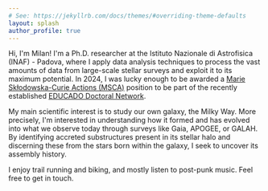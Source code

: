 ```yaml
---
# See: https://jekyllrb.com/docs/themes/#overriding-theme-defaults
layout: splash
author_profile: true
---
```


Hi, I'm Milan! I'm a Ph.D. researcher at the Istituto Nazionale di Astrofisica (INAF) - Padova, where I apply data analysis techniques to process the vast amounts of data from large-scale stellar surveys and exploit it to its maximum potential. In 2024, I was lucky enough to be awarded a [Marie Skłodowska-Curie Actions (MSCA)](https://marie-sklodowska-curie-actions.ec.europa.eu/) position to be part of the recently established [EDUCADO Doctoral Network](https://research.iac.es/proyecto/educado/). 

My main scientific interest is to study our own galaxy, the Milky Way. More precisely, I'm interested in understanding how it formed and has evolved into what we observe today through surveys like Gaia, APOGEE, or GALAH. By identifying accreted substructures present in its stellar halo and discerning these from the stars born within the galaxy, I seek to uncover its assembly history.

I enjoy trail running and biking, and mostly listen to post-punk music. Feel free to get in touch.
